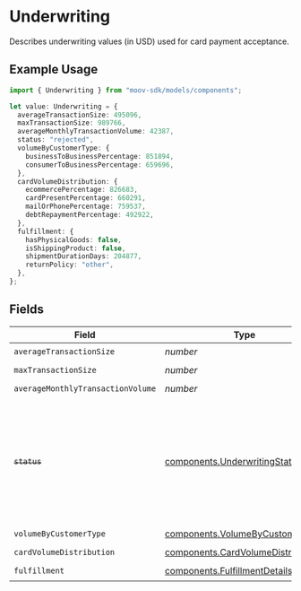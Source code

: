 # Underwriting

Describes underwriting values (in USD) used for card payment acceptance.

## Example Usage

```typescript
import { Underwriting } from "moov-sdk/models/components";

let value: Underwriting = {
  averageTransactionSize: 495096,
  maxTransactionSize: 989766,
  averageMonthlyTransactionVolume: 42387,
  status: "rejected",
  volumeByCustomerType: {
    businessToBusinessPercentage: 851894,
    consumerToBusinessPercentage: 659696,
  },
  cardVolumeDistribution: {
    ecommercePercentage: 826683,
    cardPresentPercentage: 660291,
    mailOrPhonePercentage: 759537,
    debtRepaymentPercentage: 492922,
  },
  fulfillment: {
    hasPhysicalGoods: false,
    isShippingProduct: false,
    shipmentDurationDays: 204877,
    returnPolicy: "other",
  },
};
```

## Fields

| Field                                                                                                                   | Type                                                                                                                    | Required                                                                                                                | Description                                                                                                             |
| ----------------------------------------------------------------------------------------------------------------------- | ----------------------------------------------------------------------------------------------------------------------- | ----------------------------------------------------------------------------------------------------------------------- | ----------------------------------------------------------------------------------------------------------------------- |
| `averageTransactionSize`                                                                                                | *number*                                                                                                                | :heavy_check_mark:                                                                                                      | N/A                                                                                                                     |
| `maxTransactionSize`                                                                                                    | *number*                                                                                                                | :heavy_check_mark:                                                                                                      | N/A                                                                                                                     |
| `averageMonthlyTransactionVolume`                                                                                       | *number*                                                                                                                | :heavy_check_mark:                                                                                                      | N/A                                                                                                                     |
| ~~`status`~~                                                                                                            | [components.UnderwritingStatus](../../models/components/underwritingstatus.md)                                          | :heavy_check_mark:                                                                                                      | : warning: ** DEPRECATED **: This will be removed in a future release, please migrate away from it as soon as possible. |
| `volumeByCustomerType`                                                                                                  | [components.VolumeByCustomerType](../../models/components/volumebycustomertype.md)                                      | :heavy_check_mark:                                                                                                      | N/A                                                                                                                     |
| `cardVolumeDistribution`                                                                                                | [components.CardVolumeDistribution](../../models/components/cardvolumedistribution.md)                                  | :heavy_check_mark:                                                                                                      | N/A                                                                                                                     |
| `fulfillment`                                                                                                           | [components.FulfillmentDetails](../../models/components/fulfillmentdetails.md)                                          | :heavy_check_mark:                                                                                                      | N/A                                                                                                                     |